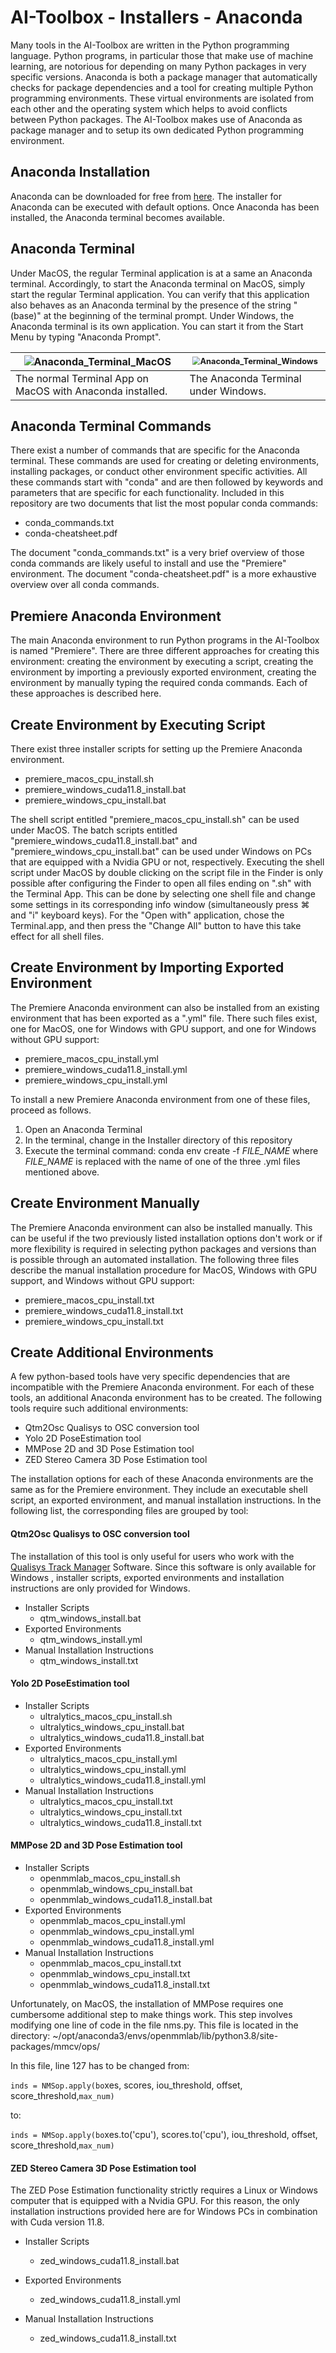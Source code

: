 # AI-Toolbox - Installers - Anaconda

Many tools in the AI-Toolbox are written in the Python programming language. Python programs, in particular those that make use of machine learning, are notorious for depending on many Python packages in very specific versions. Anaconda is both a package manager that automatically checks for package dependencies and a tool for creating multiple Python programming environments. These virtual environments are isolated from each other and the operating system which helps to avoid conflicts between Python packages. The AI-Toolbox makes use of Anaconda as package manager and to setup its own dedicated Python programming environment. 

## Anaconda Installation

Anaconda can be downloaded for free from [here](https://www.anaconda.com/download/success). The installer for Anaconda can be executed with default options. Once Anaconda has been installed, the Anaconda terminal becomes available. 

## Anaconda Terminal

Under MacOS, the regular Terminal application is at a same an Anaconda terminal. Accordingly, to start the Anaconda terminal on MacOS, simply start the regular Terminal application. You can verify that this application also behaves as an Anaconda terminal by the presence of the string "(base)" at the beginning of the terminal prompt. Under Windows, the Anaconda terminal is its own application. You can start it from the Start Menu by typing "Anaconda Prompt".

| ![Anaconda_Terminal_MacOS](docs_media/Anaconda_Terminal_MacOS.png) | <img src="docs_media/Anaconda_Terminal_Windows.png" alt="Anaconda_Terminal_Windows" style="zoom:80%;" /> |
| ------------------------------------------------------------ | ------------------------------------------------------------ |
| The normal Terminal App on MacOS with Anaconda installed.    | The Anaconda Terminal under Windows.                         |

## Anaconda Terminal Commands

There exist a number of commands that are specific for the Anaconda terminal. These commands are used for creating or deleting environments, installing packages, or conduct other environment specific activities. All these commands start with "conda" and are then followed by keywords and parameters that are specific for each functionality. Included in this repository are two documents that list the most popular conda commands: 

- conda_commands.txt
- conda-cheatsheet.pdf

The document "conda_commands.txt" is a very brief overview of those conda commands are likely useful to install and use the "Premiere" environment. The document "conda-cheatsheet.pdf" is a more exhaustive overview over all conda commands.

## Premiere Anaconda Environment

The main Anaconda environment to run Python programs in the AI-Toolbox is named "Premiere". There are three different approaches for creating this environment: creating the environment by executing a script, creating the environment by importing a previously exported environment, creating the environment by manually typing the required conda commands. Each of these approaches is described here.

## Create Environment by Executing Script

There exist three installer scripts for setting up the Premiere Anaconda environment.

- premiere_macos_cpu_install.sh
- premiere_windows_cuda11.8_install.bat
- premiere_windows_cpu_install.bat

The shell script entitled "premiere_macos_cpu_install.sh" can be used under MacOS. The batch scripts entitled "premiere_windows_cuda11.8_install.bat" and "premiere_windows_cpu_install.bat" can be used under Windows on PCs that are equipped with a Nvidia GPU or not, respectively. Executing the shell script under MacOS by double clicking on the script file in the Finder is only possible after configuring the Finder to open all files ending on ".sh" with the Terminal App. This can be done by selecting one shell file and change some settings in its corresponding info window (simultaneously press ⌘ and "i" keyboard keys). For the "Open with" application, chose the Terminal.app, and then press the "Change All" button to have this take effect for all shell files. 

## Create Environment by Importing Exported Environment

The Premiere Anaconda environment can also be installed from an existing environment that has been exported as a ".yml" file. There such files exist, one for MacOS, one for Windows with GPU support, and one for Windows without GPU support:

- premiere_macos_cpu_install.yml
- premiere_windows_cuda11.8_install.yml
- premiere_windows_cpu_install.yml

To install a new Premiere Anaconda environment from one of these files, proceed as follows.

1. Open an Anaconda Terminal
2. In the terminal, change in the Installer directory of this repository
3. Execute the terminal command: conda env create -f *FILE_NAME* where *FILE_NAME* is replaced with the name of one of the three .yml files mentioned above. 

## Create Environment Manually

The Premiere Anaconda environment can also be installed manually. This can be useful if the two previously listed installation options don't work or if more flexibility is required in selecting python packages and versions than is possible through an automated installation. The following three files describe the manual installation procedure for MacOS, Windows with GPU support, and Windows without GPU support:

- premiere_macos_cpu_install.txt
- premiere_windows_cuda11.8_install.txt
- premiere_windows_cpu_install.txt

## Create Additional Environments

A few python-based tools have very specific dependencies that are incompatible with the Premiere Anaconda environment. For each of these tools, an additional Anaconda environment has to be created. The following tools require such additional environments:

- Qtm2Osc Qualisys to OSC conversion tool
- Yolo 2D PoseEstimation tool
- MMPose 2D and 3D Pose Estimation tool
- ZED Stereo Camera 3D Pose Estimation tool

The installation options for each of these Anaconda environments are the same as for the Premiere environment. They include an executable shell script, an exported environment, and manual installation instructions. In the following list, the corresponding files are grouped by tool:

#### Qtm2Osc Qualisys to OSC conversion tool

The installation of this tool is only useful for users who work with the [Qualisys Track Manager](https://www.qualisys.com/software/qualisys-track-manager/) Software. Since this software is only available for Windows , installer scripts, exported environments and installation instructions are only provided for Windows. 

- Installer Scripts
  - qtm_windows_install.bat
- Exported Environments
  - qtm_windows_install.yml
- Manual Installation Instructions
  - qtm_windows_install.txt

#### Yolo 2D PoseEstimation tool

- Installer Scripts
  - ultralytics_macos_cpu_install.sh
  - ultralytics_windows_cpu_install.bat
  - ultralytics_windows_cuda11.8_install.bat
- Exported Environments
  - ultralytics_macos_cpu_install.yml
  - ultralytics_windows_cpu_install.yml
  - ultralytics_windows_cuda11.8_install.yml
- Manual Installation Instructions
  - ultralytics_macos_cpu_install.txt
  - ultralytics_windows_cpu_install.txt
  - ultralytics_windows_cuda11.8_install.txt

#### MMPose 2D and 3D Pose Estimation tool

- Installer Scripts
  - openmmlab_macos_cpu_install.sh
  - openmmlab_windows_cpu_install.bat
  - openmmlab_windows_cuda11.8_install.bat
- Exported Environments
  - openmmlab_macos_cpu_install.yml
  - openmmlab_windows_cpu_install.yml
  - openmmlab_windows_cuda11.8_install.yml
- Manual Installation Instructions
  - openmmlab_macos_cpu_install.txt
  - openmmlab_windows_cpu_install.txt
  - openmmlab_windows_cuda11.8_install.txt

Unfortunately, on MacOS, the installation of MMPose requires one cumbersome additional step to make things work. This step involves modifying one line of code in the file nms.py. This file is located in the directory: ~/opt/anaconda3/envs/openmmlab/lib/python3.8/site-packages/mmcv/ops/

In this file, line 127 has to be changed from:

`inds = NMSop.apply(bo`xes, scores, iou_threshold, offset, score_threshold,`max_num)`

to: 

`inds = NMSop.apply(bo`xes.to('cpu'), scores.to('cpu'), iou_threshold, offset, score_threshold,`max_num)`

#### ZED Stereo Camera 3D Pose Estimation tool

The ZED Pose Estimation functionality strictly requires a Linux or Windows computer that is equipped with a Nvidia GPU. For this reason, the only installation instructions provided here are for Windows PCs in combination with Cuda version 11.8.

- Installer Scripts
  - zed_windows_cuda11.8_install.bat
- Exported Environments
  - zed_windows_cuda11.8_install.yml

- Manual Installation Instructions
  - zed_windows_cuda11.8_install.txt
